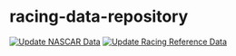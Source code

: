 # racing-data-repository
[![Update NASCAR Data](https://github.com/armstjc/racing-data-repository/actions/workflows/weekly_nascar_update.yml/badge.svg)](https://github.com/armstjc/racing-data-repository/actions/workflows/weekly_nascar_update.yml)
[![Update Racing Reference Data](https://github.com/armstjc/racing-data-repository/actions/workflows/update_racing_reference.yml/badge.svg)](https://github.com/armstjc/racing-data-repository/actions/workflows/update_racing_reference.yml)
